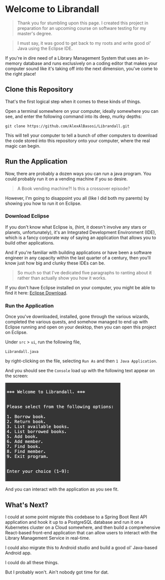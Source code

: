 # Welcome to Librandall

> Thank you for stumbling upon this page. I created this project in preparation for an upcoming course on software testing for my master's degree.

> I must say, it was good to get back to my roots and write good ol' Java using the Eclipse IDE.

If you're in dire need of a Library Management System that uses an in-memory database and runs exclusively on a coding editor that makes your computer sound like it's taking off into the next dimension, you've come to the right place!

## Clone this Repository

That's the first logical step when it comes to these kinds of things.

Open a terminal somewhere on your computer, ideally somewhere you can see, and enter the following command into its deep, murky depths:

```
git clone https://github.com/AlexAlBasosi/Librandall.git
```

This will tell your computer to tell a bunch of other computers to download the code stored into this repository onto your computer, where the real magic can begin.

## Run the Application

Now, there are probably a dozen ways you can run a java program. You could probably run it on a vending machine if you so desire.

> A Book vending machine?! Is this a crossover episode?

However, I'm going to disappoint you all (like I did both my parents) by showing you how to run it on Eclipse.

### Download Eclipse

If you don't know what Eclipse is, (hint, it doesn't involve any stars or planets, unfortunately), it's an Integrated Development Environment (IDE), which is a fancy corporate way of saying an application that allows you to build other applications.

And if you're familiar with building applications or have been a software engineer in any capacity within the last quarter of a century, then you'll know just how big and clunky these IDEs can be.

> So much so that I've dedicated five paragraphs to ranting about it rather than actually show you how it works.

If you don't have Eclipse installed on your computer, you might be able to find it here: [Eclipse Download](https://www.eclipse.org/downloads/packages/).

### Run the Application

Once you've downloaded, installed, gone through the various wizards, completed the various quests, and somehow managed to end up with Eclipse running and open on your desktop, then you can open this project on Eclipse.

Under `src` > `ui`, run the following file,

```
Librandall.java
```

by right-clicking on the file, selecting `Run As` and then `1 Java Application`.

And you should see the `Console` load up with the following text appear on the screen:

![](./images/librandall.png)

And you can interact with the application as you see fit.

## What's Next?

I could at some point migrate this codebase to a Spring Boot Rest API application and hook it up to a PostgreSQL database and run it on a Kubernetes cluster on a Cloud somewhere, and then build a comprehensive React-based front-end application that can allow users to interact with the Library Management Service in real-time.

I could also migrate this to Android studio and build a good ol' Java-based Android app.

I could do all these things.

But I probably won't. Ain't nobody got time for dat.
